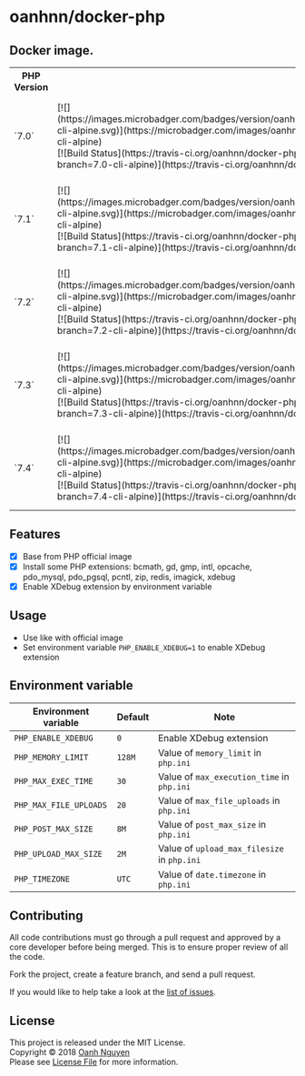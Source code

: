 # oanhnn/docker-php

## Docker image.

<table>
  <tr>
    <th>PHP Version</th>
    <th colspan="2">Docker Tags</th>
  </tr>
  <tr>
    <td>`7.0`</td>
    <td>[![](https://images.microbadger.com/badges/version/oanhnn/php:7.0-cli-alpine.svg)](https://microbadger.com/images/oanhnn/php:7.0-cli-alpine)<br>
    [![Build Status](https://travis-ci.org/oanhnn/docker-php.svg?branch=7.0-cli-alpine)](https://travis-ci.org/oanhnn/docker-php)</td>
    <td>[![](https://images.microbadger.com/badges/version/oanhnn/php:7.0-fpm-alpine.svg)](https://microbadger.com/images/oanhnn/php:7.0-fpm-alpine)<br>
    [![Build Status](https://travis-ci.org/oanhnn/docker-php.svg?branch=7.0-fpm-alpine)](https://travis-ci.org/oanhnn/docker-php)</td>
  </tr>
  <tr>
    <td>`7.1`</td>
    <td>[![](https://images.microbadger.com/badges/version/oanhnn/php:7.1-cli-alpine.svg)](https://microbadger.com/images/oanhnn/php:7.1-cli-alpine)<br>
    [![Build Status](https://travis-ci.org/oanhnn/docker-php.svg?branch=7.1-cli-alpine)](https://travis-ci.org/oanhnn/docker-php)</td>
    <td>[![](https://images.microbadger.com/badges/version/oanhnn/php:7.1-fpm-alpine.svg)](https://microbadger.com/images/oanhnn/php:7.1-fpm-alpine)<br>
    [![Build Status](https://travis-ci.org/oanhnn/docker-php.svg?branch=7.1-fpm-alpine)](https://travis-ci.org/oanhnn/docker-php)</td>
  </tr>
  <tr>
    <td>`7.2`</td>
    <td>[![](https://images.microbadger.com/badges/version/oanhnn/php:7.2-cli-alpine.svg)](https://microbadger.com/images/oanhnn/php:7.2-cli-alpine)<br>
    [![Build Status](https://travis-ci.org/oanhnn/docker-php.svg?branch=7.2-cli-alpine)](https://travis-ci.org/oanhnn/docker-php)</td>
    <td>[![](https://images.microbadger.com/badges/version/oanhnn/php:7.2-fpm-alpine.svg)](https://microbadger.com/images/oanhnn/php:7.2-fpm-alpine)<br>
    [![Build Status](https://travis-ci.org/oanhnn/docker-php.svg?branch=7.2-fpm-alpine)](https://travis-ci.org/oanhnn/docker-php)</td>
  </tr>
  <tr>
    <td>`7.3`</td>
    <td>[![](https://images.microbadger.com/badges/version/oanhnn/php:7.3-cli-alpine.svg)](https://microbadger.com/images/oanhnn/php:7.3-cli-alpine)<br>
    [![Build Status](https://travis-ci.org/oanhnn/docker-php.svg?branch=7.3-cli-alpine)](https://travis-ci.org/oanhnn/docker-php)</td>
    <td>[![](https://images.microbadger.com/badges/version/oanhnn/php:7.3-fpm-alpine.svg)](https://microbadger.com/images/oanhnn/php:7.3-fpm-alpine)<br>
    [![Build Status](https://travis-ci.org/oanhnn/docker-php.svg?branch=7.3-fpm-alpine)](https://travis-ci.org/oanhnn/docker-php)</td>
  </tr>
  <tr>
    <td>`7.4`</td>
    <td>[![](https://images.microbadger.com/badges/version/oanhnn/php:7.4-cli-alpine.svg)](https://microbadger.com/images/oanhnn/php:7.4-cli-alpine)<br>
    [![Build Status](https://travis-ci.org/oanhnn/docker-php.svg?branch=7.4-cli-alpine)](https://travis-ci.org/oanhnn/docker-php)</td>
    <td>[![](https://images.microbadger.com/badges/version/oanhnn/php:7.4-fpm-alpine.svg)](https://microbadger.com/images/oanhnn/php:7.4-fpm-alpine)<br>
    [![Build Status](https://travis-ci.org/oanhnn/docker-php.svg?branch=7.4-fpm-alpine)](https://travis-ci.org/oanhnn/docker-php)</td>
  </tr>
</table>

## Features

- [x] Base from PHP official image
- [x] Install some PHP extensions: bcmath, gd, gmp, intl, opcache, pdo_mysql, pdo_pgsql, pcntl, zip, redis, imagick, xdebug
- [x] Enable XDebug extension by environment variable

## Usage

- Use like with official image
- Set environment variable `PHP_ENABLE_XDEBUG=1` to enable XDebug extension

## Environment variable

| Environment variable   | Default | Note |
|------------------------|---------|------|
| `PHP_ENABLE_XDEBUG`    | `0`     | Enable XDebug extension |
| `PHP_MEMORY_LIMIT`     | `128M`  | Value of `memory_limit` in `php.ini` |
| `PHP_MAX_EXEC_TIME`    | `30`    | Value of `max_execution_time` in `php.ini` |
| `PHP_MAX_FILE_UPLOADS` | `20`    | Value of `max_file_uploads` in `php.ini` |
| `PHP_POST_MAX_SIZE`    | `8M`    | Value of `post_max_size` in `php.ini` |
| `PHP_UPLOAD_MAX_SIZE`  | `2M`    | Value of `upload_max_filesize` in `php.ini` |
| `PHP_TIMEZONE`         | `UTC`   | Value of `date.timezone` in `php.ini` |

## Contributing

All code contributions must go through a pull request and approved by a core developer before being merged. 
This is to ensure proper review of all the code.

Fork the project, create a feature branch, and send a pull request.

If you would like to help take a look at the [list of issues](https://github.com/oanhnn/docker-php/issues).

## License

This project is released under the MIT License.   
Copyright © 2018 [Oanh Nguyen](https://github.com/oanhnn)   
Please see [License File](./LICENSE) for more information.
